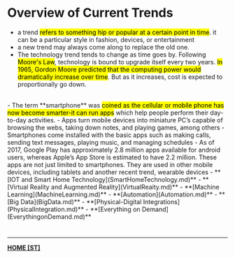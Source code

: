 # Overview of Current Trends
- a trend <mark class="hltr-lightblue">refers to something hip or popular at a certain point in time</mark>. it can be a particular style in fashion, devices, or entertainment
- a new trend may always come along to replace the old one.
- The technology trend tends to change as time goes by. Following <mark class="hltr-lightblue">Moore's Law</mark>, technology is bound to upgrade itself every two years. <mark class="hltr-lightblue">In 1965, Gordon Moore predicted that the computing power would dramatically increase over time</mark>. But as it increases, cost is expected to proportionally go down.
<br>
- The term **smartphone** was <mark class="hltr-lightgreen">coined as the cellular or mobile phone has now become smarter-it can run apps</mark> which help people perform their day-to-day activities.
- Apps turn mobile devices into miniature PC’s capable of browsing the webs, taking down notes, and playing games, among others
- Smartphones come installed with the basic apps such as making calls, sending text messages, playing music, and managing schedules
- As of 2017, Google Play has approximately 2.8 million apps available for android users, whereas Apple’s App Store is estimated to have 2.2 million. These apps are not just limited to smartphones. They are used in other mobile devices, including tablets and another recent trend, wearable devices
	- **[IOT and Smart Home Technology](SmartHomeTechnology.md)**
	- **[Virtual Reality and Augmented Reality](VirtualReaity.md)**
	- **[Machine Learning](MachineLearning.md)**
	- **[Automation](Automation.md)**
	- **[Big Data](BigData.md)**
	- **[Physical-Digital Integrations](PhysicalIntegration.md)**
	- **[Everything on Demand](EverythingonDemand.md)**

# 
---
**[HOME [ST]](ST101)**